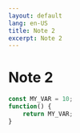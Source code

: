 ```yaml
---
layout: default
lang: en-US
title: Note 2
excerpt: Note 2
---
```


# Note 2


```javascript
const MY_VAR = 10;
function() {
    return MY_VAR;
}
```